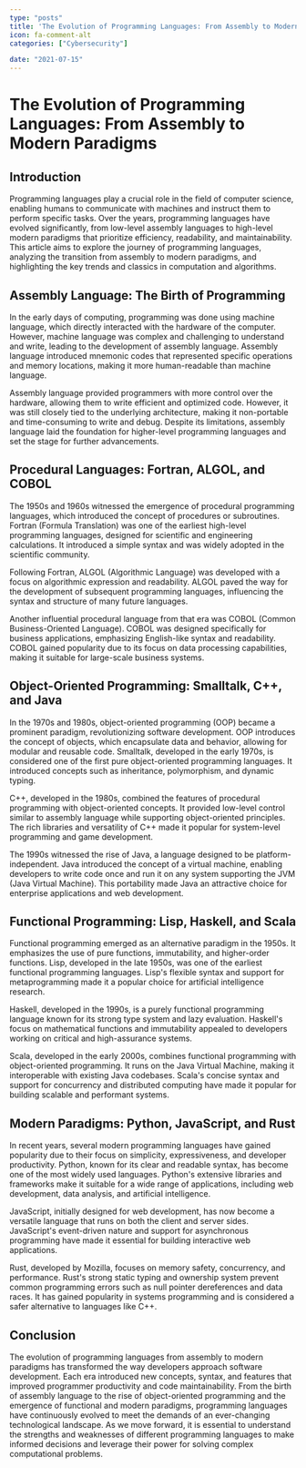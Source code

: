 ```yaml
---
type: "posts"
title: 'The Evolution of Programming Languages: From Assembly to Modern Paradigms'
icon: fa-comment-alt
categories: ["Cybersecurity"]

date: "2021-07-15"
---
```




# The Evolution of Programming Languages: From Assembly to Modern Paradigms

## Introduction

Programming languages play a crucial role in the field of computer science, enabling humans to communicate with machines and instruct them to perform specific tasks. Over the years, programming languages have evolved significantly, from low-level assembly languages to high-level modern paradigms that prioritize efficiency, readability, and maintainability. This article aims to explore the journey of programming languages, analyzing the transition from assembly to modern paradigms, and highlighting the key trends and classics in computation and algorithms.

## Assembly Language: The Birth of Programming

In the early days of computing, programming was done using machine language, which directly interacted with the hardware of the computer. However, machine language was complex and challenging to understand and write, leading to the development of assembly language. Assembly language introduced mnemonic codes that represented specific operations and memory locations, making it more human-readable than machine language.

Assembly language provided programmers with more control over the hardware, allowing them to write efficient and optimized code. However, it was still closely tied to the underlying architecture, making it non-portable and time-consuming to write and debug. Despite its limitations, assembly language laid the foundation for higher-level programming languages and set the stage for further advancements.

## Procedural Languages: Fortran, ALGOL, and COBOL

The 1950s and 1960s witnessed the emergence of procedural programming languages, which introduced the concept of procedures or subroutines. Fortran (Formula Translation) was one of the earliest high-level programming languages, designed for scientific and engineering calculations. It introduced a simple syntax and was widely adopted in the scientific community.

Following Fortran, ALGOL (Algorithmic Language) was developed with a focus on algorithmic expression and readability. ALGOL paved the way for the development of subsequent programming languages, influencing the syntax and structure of many future languages.

Another influential procedural language from that era was COBOL (Common Business-Oriented Language). COBOL was designed specifically for business applications, emphasizing English-like syntax and readability. COBOL gained popularity due to its focus on data processing capabilities, making it suitable for large-scale business systems.

## Object-Oriented Programming: Smalltalk, C++, and Java

In the 1970s and 1980s, object-oriented programming (OOP) became a prominent paradigm, revolutionizing software development. OOP introduces the concept of objects, which encapsulate data and behavior, allowing for modular and reusable code. Smalltalk, developed in the early 1970s, is considered one of the first pure object-oriented programming languages. It introduced concepts such as inheritance, polymorphism, and dynamic typing.

C++, developed in the 1980s, combined the features of procedural programming with object-oriented concepts. It provided low-level control similar to assembly language while supporting object-oriented principles. The rich libraries and versatility of C++ made it popular for system-level programming and game development.

The 1990s witnessed the rise of Java, a language designed to be platform-independent. Java introduced the concept of a virtual machine, enabling developers to write code once and run it on any system supporting the JVM (Java Virtual Machine). This portability made Java an attractive choice for enterprise applications and web development.

## Functional Programming: Lisp, Haskell, and Scala

Functional programming emerged as an alternative paradigm in the 1950s. It emphasizes the use of pure functions, immutability, and higher-order functions. Lisp, developed in the late 1950s, was one of the earliest functional programming languages. Lisp's flexible syntax and support for metaprogramming made it a popular choice for artificial intelligence research.

Haskell, developed in the 1990s, is a purely functional programming language known for its strong type system and lazy evaluation. Haskell's focus on mathematical functions and immutability appealed to developers working on critical and high-assurance systems.

Scala, developed in the early 2000s, combines functional programming with object-oriented programming. It runs on the Java Virtual Machine, making it interoperable with existing Java codebases. Scala's concise syntax and support for concurrency and distributed computing have made it popular for building scalable and performant systems.

## Modern Paradigms: Python, JavaScript, and Rust

In recent years, several modern programming languages have gained popularity due to their focus on simplicity, expressiveness, and developer productivity. Python, known for its clear and readable syntax, has become one of the most widely used languages. Python's extensive libraries and frameworks make it suitable for a wide range of applications, including web development, data analysis, and artificial intelligence.

JavaScript, initially designed for web development, has now become a versatile language that runs on both the client and server sides. JavaScript's event-driven nature and support for asynchronous programming have made it essential for building interactive web applications.

Rust, developed by Mozilla, focuses on memory safety, concurrency, and performance. Rust's strong static typing and ownership system prevent common programming errors such as null pointer dereferences and data races. It has gained popularity in systems programming and is considered a safer alternative to languages like C++.

## Conclusion

The evolution of programming languages from assembly to modern paradigms has transformed the way developers approach software development. Each era introduced new concepts, syntax, and features that improved programmer productivity and code maintainability. From the birth of assembly language to the rise of object-oriented programming and the emergence of functional and modern paradigms, programming languages have continuously evolved to meet the demands of an ever-changing technological landscape. As we move forward, it is essential to understand the strengths and weaknesses of different programming languages to make informed decisions and leverage their power for solving complex computational problems.
